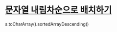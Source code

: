 # [문자열 내림차순으로 배치하기](https://programmers.co.kr/learn/courses/30/lessons/12917)

s.toCharArray().sortedArrayDescending()